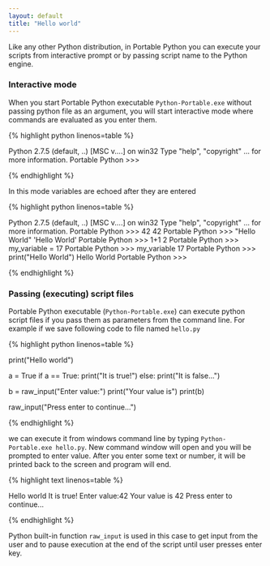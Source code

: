```yaml
---
layout: default
title: "Hello world"
---
```


Like any other Python distribution, in Portable Python you can execute your scripts from interactive prompt or by passing script name to the Python engine.

### Interactive mode
When you start Portable Python executable `Python-Portable.exe` without passing python file as an argument, you will start interactive mode where commands are evaluated as you enter them.

{% highlight python linenos=table %}

Python 2.7.5 (default, ..) [MSC v....] on win32
Type "help", "copyright" ... for more information.
Portable Python >>>

{% endhighlight %}

In this mode variables are echoed after they are entered

{% highlight python linenos=table %}

Python 2.7.5 (default, ..) [MSC v....] on win32
Type "help", "copyright" ... for more information.
Portable Python >>> 42
42
Portable Python >>> "Hello World"
'Hello World'
Portable Python >>> 1+1
2
Portable Python >>> my_variable = 17
Portable Python >>> my_variable
17
Portable Python >>> print("Hello World")
Hello World
Portable Python >>>

{% endhighlight %}

### Passing (executing) script files
Portable Python executable (`Python-Portable.exe`) can execute python script files if you pass them as parameters from the command line. For example if we save following code to file named `hello.py`

{% highlight python linenos=table %}

print("Hello world")
	
a = True
if a == True:
	print("It is true!")
else:
	print("It is false...")

b = raw_input("Enter value:")
print("Your value is")
print(b)

raw_input("Press enter to continue...")

{% endhighlight %}

we can execute it from windows command line by typing `Python-Portable.exe hello.py`. New command window will open and you will be prompted to enter value. After you enter some text or number, it will be printed back to the screen and program will end.

{% highlight text linenos=table %}

Hello world
It is true!
Enter value:42
Your value is
42
Press enter to continue...

{% endhighlight %} 

Python built-in function `raw_input` is used in this case to get input from the user and to pause execution at the end of the script until user presses enter key.